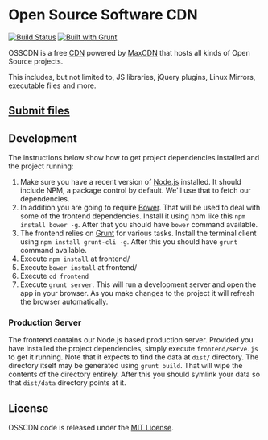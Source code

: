 # Open Source Software CDN 
[![Build Status](https://travis-ci.org/MaxCDN/osscdn.png?branch=master)](https://travis-ci.org/MaxCDN/osscdn) [![Built with Grunt](https://cdn.gruntjs.com/builtwith.png)](http://gruntjs.com/)

OSSCDN is a free [CDN](http://en.wikipedia.org/wiki/Content_delivery_network)
powered by [MaxCDN](http://www.maxcdn.com) that hosts all kinds of Open Source projects.

This includes, but not limited to, JS libraries, jQuery plugins, Linux Mirrors,
executable files and more.


## [Submit files](https://github.com/jsdelivr/jsdelivr#how-to-submit-or-update-projects)




## Development

The instructions below show how to get project dependencies installed and the project running:

1. Make sure you have a recent version of [Node.js](http://nodejs.org/) installed. It should include NPM, a package control by default. We'll use that to fetch our dependencies.
2. In addition you are going to require [Bower](http://bower.io/). That will be used to deal with some of the frontend dependencies. Install it using npm like this `npm install bower -g`. After that you should have `bower` command available.
3. The frontend relies on [Grunt](http://gruntjs.com/) for various tasks. Install the terminal client using `npm install grunt-cli -g`. After this you should have `grunt` command available.
4. Execute `npm install` at frontend/
5. Execute `bower install` at frontend/
6. Execute `cd frontend`
7. Execute `grunt server`. This will run a development server and open the app in your browser. As you make changes to the project it will refresh the browser automatically.

### Production Server

The frontend contains our Node.js based production server. Provided you have installed the project dependencies, simply execute `frontend/serve.js` to get it running. Note that it expects to find the data at `dist/` directory. The directory itself may be generated using `grunt build`. That will wipe the contents of the directory entirely. After this you should symlink your data so that `dist/data` directory points at it.


## License

OSSCDN code is released under the [MIT License](/LICENSE).
